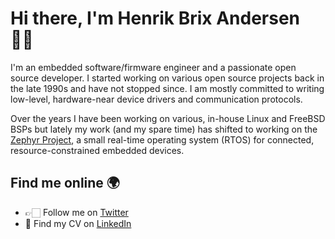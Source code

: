 # Hi there, I'm Henrik Brix Andersen 👋🏻

I'm an embedded software/firmware engineer and a passionate open source developer. I started working on various open source projects back in the late 1990s and have not stopped since. I am mostly committed to writing low-level, hardware-near device drivers and communication protocols.

Over the years I have been working on various, in-house Linux and FreeBSD BSPs but lately my work (and my spare time) has shifted to working on the [Zephyr Project](https://www.zephyrproject.org), a small real-time operating system (RTOS) for connected, resource-constrained embedded devices.

## Find me online 🌍
- 👉🏻 Follow me on [Twitter](https://twitter.com/brixmeister)
- 📄 Find my CV on [LinkedIn](https://www.linkedin.com/in/henrikbrixandersen/)
